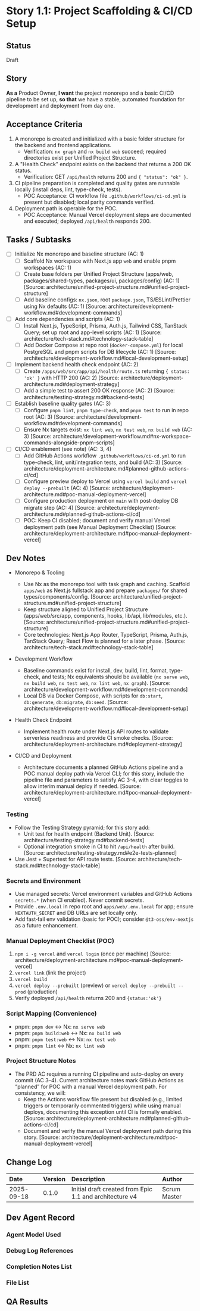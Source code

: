 # Story 1.1: Project Scaffolding & CI/CD Setup

## Status
Draft

## Story
**As a** Product Owner,
**I want** the project monorepo and a basic CI/CD pipeline to be set up,
**so that** we have a stable, automated foundation for development and deployment from day one.

## Acceptance Criteria
1. A monorepo is created and initialized with a basic folder structure for the backend and frontend applications.
   - Verification: `nx graph` and `nx build web` succeed; required directories exist per Unified Project Structure.
2. A "Health Check" endpoint exists on the backend that returns a 200 OK status.
   - Verification: GET `/api/health` returns 200 and `{ "status": "ok" }`.
3. CI pipeline preparation is completed and quality gates are runnable locally (install deps, lint, type-check, tests).
   - POC Acceptance: CI workflow file `.github/workflows/ci-cd.yml` is present but disabled; local parity commands verified.
4. Deployment path is operable for the POC.
   - POC Acceptance: Manual Vercel deployment steps are documented and executed; deployed `/api/health` responds 200.

## Tasks / Subtasks
- [ ] Initialize Nx monorepo and baseline structure (AC: 1)
  - [ ] Scaffold Nx workspace with Next.js app `web` and enable pnpm workspaces (AC: 1)
  - [ ] Create base folders per Unified Project Structure (apps/web, packages/shared-types, packages/ui, packages/config) (AC: 1) [Source: architecture/unified-project-structure.md#unified-project-structure]
  - [ ] Add baseline configs: `nx.json`, root `package.json`, TS/ESLint/Prettier using Nx defaults (AC: 1) [Source: architecture/development-workflow.md#development-commands]
- [ ] Add core dependencies and scripts (AC: 1)
  - [ ] Install Next.js, TypeScript, Prisma, Auth.js, Tailwind CSS, TanStack Query; set up root and app-level scripts (AC: 1) [Source: architecture/tech-stack.md#technology-stack-table]
  - [ ] Add Docker Compose at repo root (`docker-compose.yml`) for local PostgreSQL and pnpm scripts for DB lifecycle (AC: 1) [Source: architecture/development-workflow.md#local-development-setup]
- [ ] Implement backend health check endpoint (AC: 2)
  - [ ] Create `/apps/web/src/app/api/health/route.ts` returning `{ status: 'ok' }` with HTTP 200 (AC: 2) [Source: architecture/deployment-architecture.md#deployment-strategy]
  - [ ] Add a simple test to assert 200 OK response (AC: 2) [Source: architecture/testing-strategy.md#backend-tests]
- [ ] Establish baseline quality gates (AC: 3)
  - [ ] Configure `pnpm lint`, `pnpm type-check`, and `pnpm test` to run in repo root (AC: 3) [Source: architecture/development-workflow.md#development-commands]
  - [ ] Ensure Nx targets exist: `nx lint web`, `nx test web`, `nx build web` (AC: 3) [Source: architecture/development-workflow.md#nx-workspace-commands-alongside-pnpm-scripts]
- [ ] CI/CD enablement (see note) (AC: 3, 4)
  - [ ] Add GitHub Actions workflow `.github/workflows/ci-cd.yml` to run type-check, lint, unit/integration tests, and build (AC: 3) [Source: architecture/deployment-architecture.md#planned-github-actions-ci/cd]
  - [ ] Configure preview deploy to Vercel using `vercel build` and `vercel deploy --prebuilt` (AC: 4) [Source: architecture/deployment-architecture.md#poc-manual-deployment-vercel]
  - [ ] Configure production deployment on `main` with post-deploy DB migrate step (AC: 4) [Source: architecture/deployment-architecture.md#planned-github-actions-ci/cd]
  - [ ] POC: Keep CI disabled; document and verify manual Vercel deployment path (see Manual Deployment Checklist) [Source: architecture/deployment-architecture.md#poc-manual-deployment-vercel]

## Dev Notes

- Monorepo & Tooling
  - Use Nx as the monorepo tool with task graph and caching. Scaffold `apps/web` as Next.js fullstack app and prepare `packages/` for shared types/components/config. [Source: architecture/unified-project-structure.md#unified-project-structure]
  - Keep structure aligned to Unified Project Structure (apps/web/src/app, components, hooks, lib/api, lib/modules, etc.). [Source: architecture/unified-project-structure.md#unified-project-structure]
  - Core technologies: Next.js App Router, TypeScript, Prisma, Auth.js, TanStack Query; React Flow is planned for a later phase. [Source: architecture/tech-stack.md#technology-stack-table]

- Development Workflow
  - Baseline commands exist for install, dev, build, lint, format, type-check, and tests; Nx equivalents should be available (`nx serve web`, `nx build web`, `nx test web`, `nx lint web`, `nx graph`). [Source: architecture/development-workflow.md#development-commands]
  - Local DB via Docker Compose, with scripts for `db:start`, `db:generate`, `db:migrate`, `db:seed`. [Source: architecture/development-workflow.md#local-development-setup]

- Health Check Endpoint
  - Implement health route under Next.js API routes to validate serverless readiness and provide CI smoke checks. [Source: architecture/deployment-architecture.md#deployment-strategy]

- CI/CD and Deployment
  - Architecture documents a planned GitHub Actions pipeline and a POC manual deploy path via Vercel CLI; for this story, include the pipeline file and parameters to satisfy AC 3–4, with clear toggles to allow interim manual deploy if needed. [Source: architecture/deployment-architecture.md#poc-manual-deployment-vercel]

### Testing
- Follow the Testing Strategy pyramid; for this story add:
  - Unit test for health endpoint (Backend Unit). [Source: architecture/testing-strategy.md#backend-tests]
  - Optional integration smoke in CI to hit `/api/health` after build. [Source: architecture/testing-strategy.md#e2e-tests-planned]
- Use Jest + Supertest for API route tests. [Source: architecture/tech-stack.md#technology-stack-table]

### Secrets and Environment
- Use managed secrets: Vercel environment variables and GitHub Actions `secrets.*` (when CI enabled). Never commit secrets.
- Provide `.env.local` in repo root and `apps/web/.env.local` for app; ensure `NEXTAUTH_SECRET` and DB URLs are set locally only.
- Add fast‑fail env validation (basic for POC); consider `@t3-oss/env-nextjs` as a future enhancement.

### Manual Deployment Checklist (POC)
1. `npm i -g vercel` and `vercel login` (once per machine) [Source: architecture/deployment-architecture.md#poc-manual-deployment-vercel]
2. `vercel link` (link the project)
3. `vercel build`
4. `vercel deploy --prebuilt` (preview) or `vercel deploy --prebuilt --prod` (production)
5. Verify deployed `/api/health` returns 200 and `{status:'ok'}`

### Script Mapping (Convenience)
- pnpm: `pnpm dev` ↔ Nx: `nx serve web`
- pnpm: `pnpm build:web` ↔ Nx: `nx build web`
- pnpm: `pnpm test:web` ↔ Nx: `nx test web`
- pnpm: `pnpm lint` ↔ Nx: `nx lint web`

### Project Structure Notes
- The PRD AC requires a running CI pipeline and auto-deploy on every commit (AC 3–4). Current architecture notes mark GitHub Actions as “planned” for POC with a manual Vercel deployment path. For consistency, we will:
  - Keep the Actions workflow file present but disabled (e.g., limited triggers or temporarily commented triggers) while using manual deploys, documenting this exception until CI is formally enabled. [Source: architecture/deployment-architecture.md#planned-github-actions-ci/cd]
  - Document and verify the manual Vercel deployment path during this story. [Source: architecture/deployment-architecture.md#poc-manual-deployment-vercel]

## Change Log
| Date | Version | Description | Author |
| :--- | :--- | :--- | :--- |
| 2025-09-18 | 0.1.0 | Initial draft created from Epic 1.1 and architecture v4 | Scrum Master |

## Dev Agent Record
### Agent Model Used

### Debug Log References

### Completion Notes List

### File List

## QA Results
